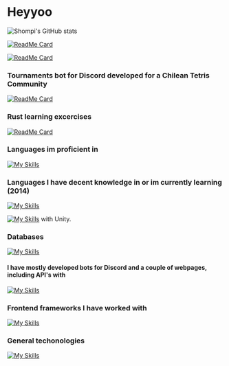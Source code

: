 # Heyyoo

![Shompi's GitHub stats](https://github-readme-stats.vercel.app/api?username=Shompi&show_icons=true&theme=holi)

[![ReadMe Card](https://github-readme-stats.vercel.app/api/pin/?username=Shompi&repo=Muki&theme=holi)](https://github.com/Shompi/Muki)

[![ReadMe Card](https://github-readme-stats.vercel.app/api/pin/?username=Shompi&repo=Fuyumi&theme=holi)](https://github.com/Shompi/Fuyumi)

### Tournaments bot for Discord developed for a Chilean Tetris Community

[![ReadMe Card](https://github-readme-stats.vercel.app/api/pin/?username=Shompi&repo=tetrio-tournament-helper&theme=holi)](https://github.com/Shompi/tetrio-tournament-helper)

### Rust learning excercises

[![ReadMe Card](https://github-readme-stats.vercel.app/api/pin/?username=Shompi&repo=little-rust-projects&theme=holi)](https://github.com/Shompi/little-rust-projects)

### Languages im proficient in

[![My Skills](https://skillicons.dev/icons?i=js,ts,c)](https://skillicons.dev)

### Languages I have decent knowledge in or im currently learning (2014)

[![My Skills](https://skillicons.dev/icons?i=python,rust,cpp&perline=3)](https://skillicons.dev)

[![My Skills](https://skillicons.dev/icons?i=cs)](https://skillicons.dev) with Unity.
  
### Databases

[![My Skills](https://skillicons.dev/icons?i=mongo,postgres)](https://skillicons.dev)

#### I have mostly developed bots for Discord and a couple of webpages, including API's with

[![My Skills](https://skillicons.dev/icons?i=nodejs,expressjs,next,remix,deno,tailwindcss,bun,html)](https://skillicons.dev)

### Frontend frameworks I have worked with

[![My Skills](https://skillicons.dev/icons?i=react,next,remix)](https://skillicons.dev)

### General techonologies

[![My Skills](https://skillicons.dev/icons?i=git,github,vscode,linux)](https://skillicons.dev)